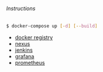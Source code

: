 ###### Instructions
```bash
$ docker-compose up [-d] [--build]
```
- [docker registry](http://localhost:5000/v2/_catalog)
- [nexus](http://localhost:8081)
- [jenkins](http://localhost:8080)
- [grafana](http://localhost:3000)
- [prometheus](http://localhost:9090)
